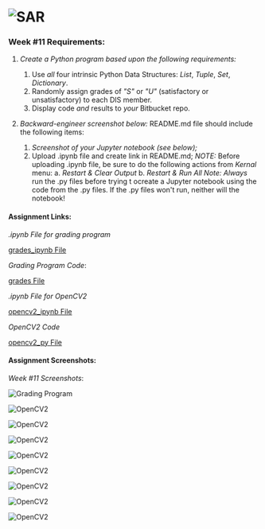 # ![SAR](img/favicon.png)

### Week #11 Requirements:

1. *Create a Python program based upon the following requirements:*
    1. Use *all* four intrinsic Python Data Structures: *List*, *Tuple*, *Set*, *Dictionary*.
    2. Randomly assign grades of *"S"* or *"U"* (satisfactory or unsatisfactory) to each DIS member.
    3. Display code *and* results to *your* Bitbucket repo.

1. *Backward-engineer screenshot below:* README.md file should include the following items:
    1. *Screenshot of your Jupyter notebook (see below);*
    2. Upload .ipynb file and create link in README.md;
        *NOTE:* Before uploading .ipynb file, be sure to do the following actions from *Kernal* menu:
            a. *Restart & Clear Output*
            b. *Restart & Run All*
    *Note: Always* run the .py files before trying t ocreate a Jupyter notebook using the code from the .py files. If the .py files won't run, neither will the notebook!

#### Assignment Links:

*.ipynb File for grading program*

[grades_ipynb File](docs/grading.ipynb)

*Grading Program Code*:

[grades File](docs/grades.py)

*.ipynb File for OpenCV2*

[opencv2_ipynb File](docs/opencv2.ipynb)

*OpenCV2 Code*

[opencv2_py File](docs/opencv2.py)

#### Assignment Screenshots:

*Week #11 Screenshots*:

![Grading Program](img/grade.png)

![OpenCV2](img/cv1.png)

![OpenCV2](img/cv2.png)

![OpenCV2](img/cv3.png)

![OpenCV2](img/cv4.png)

![OpenCV2](img/cv5.png)

![OpenCV2](img/cv6.png)

![OpenCV2](img/cv7.png)

![OpenCV2](img/cv8.png)